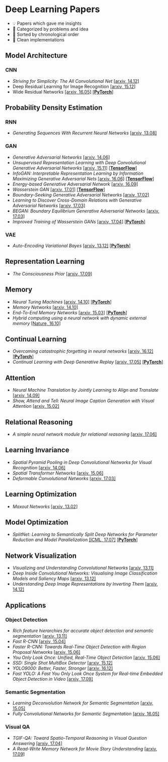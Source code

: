 # Deep Learning Papers
- 💡 Papers which gave me insights 
- 📓 Categorized by problems and idea
- 📆 Sorted by chronological order 
- 🔨 Clean implementations


## Model Architecture

### CNN
- *Striving for Simplicity: The All Convolutional Net* [[arxiv, 14.12]](http://arxiv.org/abs/1412.6806)
- Deep Residual Learning for Image Recognition [[arxiv, 15.12]](https://arxiv.org/abs/1512.03385)
- Wide Residual Networks [[arxiv, 16.05]](https://arxiv.org/abs/1605.07146) [[**PyTorch**]](https://github.com/kuc2477/pytorch-wrn)


## Probability Density Estimation

### RNN
- *Generating Sequences With Recurrent Neural Networks* [[arxiv, 13.08]](http://arxiv.org/abs/1308.0850)

### GAN
- *Generative Adversarial Networks* [[arxiv, 14.06]](http://arxiv.org/abs/1406.2661)
- *Unsupervised Representation Learning with Deep Convolutional Generative Adversarial Networks* [[arxiv, 15.11]](http://arxiv.org/abs/1511.06434) [[**TensorFlow**]](https://github.com/kuc2477/tensorflow-dcgan)
- *InfoGAN: Interpretable Representation Learning by Information Maximizing Generative Adversarial Nets* [[arxiv. 16.06]](https://arxiv.org/abs/1606.03657) [[**TensorFlow**]](https://github.com/kuc2477/tensorflow-infogan)
- *Energy-based Generative Adversarial Network* [[arxiv, 16.09]](https://arxiv.org/abs/1609.03126)
- *Wasserstein GAN* [[arxiv, 17.01]](http://arxiv.org/abs/1701.07875) [[**TensorFlow**]](https://github.com/kuc2477/tensorflow-wgan)
- *Boundary-Seeking Generative Adversarial Networks*  [[arxiv, 17.02]](http://arxiv.org/abs/1702.08431)
- *Learning to Discover Cross-Domain Relations with Generative Adversarial Networks*  [[arxiv, 17.03]](http://arxiv.org/abs/1703.05192)
- *BEGAN: Boundary Equilibrium Generative Adversarial Networks* [[arxiv, 17.03]](https://arxiv.org/abs/1703.10717)
- *Improved Training of Wasserstein GANs* [[arxiv, 17.04]](https://arxiv.org/abs/1704.00028) [[**PyTorch**]](https://github.com/kuc2477/pytorch-wgan-gp)


### VAE
- *Auto-Encoding Variational Bayes* [[arxiv, 13.12]](http://arxiv.org/abs/1312.6114) [[**PyTorch**]](https://github.com/kuc2477/pytorch-vae)


## Representation Learning
- *The Consciousness Prior* [[arxiv, 17.09]](https://arxiv.org/abs/1709.08568)


## Memory
- *Neural Turing Machines* [[arxiv, 14.10]](http://arxiv.org/abs/1410.5401) [[**PyTorch**]](https://github.com/kuc2477/pytorch-ntm)
- *Memory Networks* [[arxiv, 14.10]](https://arxiv.org/abs/1410.3916)
- *End-To-End Memory Networks* [[arxiv, 15.03]](https://arxiv.org/abs/1503.08895) [[**PyTorch**]](https://github.com/kuc2477/pytorch-memn2n)
- *Hybrid computing using a neural network with dynamic external memory* [[Nature, 16.10]](https://www.nature.com/articles/nature20101.epdf?author_access_token=ImTXBI8aWbYxYQ51Plys8NRgN0jAjWel9jnR3ZoTv0MggmpDmwljGswxVdeocYSurJ3hxupzWuRNeGvvXnoO8o4jTJcnAyhGuZzXJ1GEaD-Z7E6X_a9R-xqJ9TfJWBqz)

## Continual Learning
- *Overcoming catastrophic forgetting in neural networks* [[arxiv, 16.12]](https://arxiv.org/abs/1612.00796) [[**PyTorch**]](https://github.com/kuc2477/pytorch-ewc)
- *Continual Learning with Deep Generative Replay* [[arxiv, 17.05]](https://arxiv.org/abs/1705.08690) [[**PyTorch**]](https://github.com/kuc2477/pytorch-deep-generative-replay)


## Attention
- *Neural Machine Translation by Jointly Learning to Align and Translate* [[arxiv, 14.09]](http://arxiv.org/abs/1409.0473)
- *Show, Attend and Tell: Neural Image Caption Generation with Visual Attention* [[arxiv, 15.02]](http://arxiv.org/abs/1502.03044)


## Relational Reasoning
- *A simple neural network module for relational reasoning* [[arxiv, 17.06]](https://arxiv.org/abs/1706.01427)


## Learning Invariance
- *Spatial Pyramid Pooling in Deep Convolutional Networks for Visual Recognition* [[arxiv, 14.06]](https://arxiv.org/abs/1406.4729)
- *Spatial Transformer Networks* [[arxiv, 15.06]](http://arxiv.org/abs/1506.02025)
- *Deformable Convolutional Networks* [[arxiv, 17.03]](https://arxiv.org/abs/1703.06211)


## Learning Optimization
- *Maxout Networks* [[arxiv, 13.02]](https://arxiv.org/abs/1302.4389)


## Model Optimization
- *SplitNet: Learning to Semantically Split Deep Networks for Parameter Reduction and Model Parallelization* [[ICML, 17.07]](http://proceedings.mlr.press/v70/kim17b/kim17b.pdf) [[**PyTorch**]](https://github.com/kuc2477/pytorch-splitnet)


## Network Visualization
- *Visualizing and Understanding Convolutional Networks* [[arxiv, 13.11]](http://arxiv.org/abs/1311.2901)
- *Deep Inside Convolutional Networks: Visualising Image Classification Models and Saliency Maps* [[arxiv, 13.12]](http://arxiv.org/abs/1312.6034)
- *Understanding Deep Image Representations by Inverting Them* [[arxiv, 14.12]](http://arxiv.org/abs/1412.0035)


## Applications

### Object Detection
- *Rich feature hierarchies for accurate object detection and semantic segmentation* [[arxiv, 13.11]](https://arxiv.org/abs/1311.2524)
- *Fast R-CNN* [[arxiv, 15.04]](https://arxiv.org/abs/1504.08083)
- *Faster R-CNN: Towards Real-Time Object Detection with Region Proposal Networks* [[arxiv, 15.06]](https://arxiv.org/abs/1506.01497)
- *You Only Look Once: Unified, Real-Time Object Detection* [[arxiv, 15.06]](https://arxiv.org/abs/1506.02640)
- *SSD: Single Shot MultiBox Detector* [[arxiv, 15.12]](https://arxiv.org/abs/1512.02325)
- *YOLO9000: Better, Faster, Stronger* [[arxiv, 16.12]](https://arxiv.org/abs/1612.08242)
- *Fast YOLO: A Fast You Only Look Once System for Real-time Embedded Object Detection in Video* [[arxiv, 17.09]](https://arxiv.org/abs/1709.05943)

### Semantic Segmentation
- *Learning Deconvolution Network for Semantic Segmentation*  [[arxiv, 15.05]](https://arxiv.org/abs/1505.04366)
- *Fully Convolutional Networks for Semantic Segmentation* [[arxiv, 16.05]](https://arxiv.org/abs/1605.06211)

### Visual QA
- *TGIF-QA: Toward Spatio-Temporal Reasoning in Visual Question Answering* [[arxiv, 17.04]](https://arxiv.org/abs/1704.04497)
- *A Read-Write Memory Network for Movie Story Understanding* [[arxiv, 17.09]](https://arxiv.org/abs/1709.09345)
